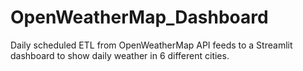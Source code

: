 # OpenWeatherMap_Dashboard
Daily scheduled ETL from OpenWeatherMap API feeds to a Streamlit dashboard to show daily weather in 6 different cities.
